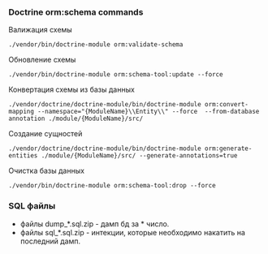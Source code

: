 ### Doctrine orm:schema commands

Валижация схемы

    ./vendor/bin/doctrine-module orm:validate-schema

Обновление схемы

    ./vendor/bin/doctrine-module orm:schema-tool:update --force

Конвертация схемы из базы данных

    ./vendor/doctrine/doctrine-module/bin/doctrine-module orm:convert-mapping --namespace="{ModuleName}\\Entity\\" --force  --from-database annotation ./module/{ModuleName}/src/

Создание сущностей

    ./vendor/doctrine/doctrine-module/bin/doctrine-module orm:generate-entities ./module/{ModuleName}/src/ --generate-annotations=true

Очистка базы данных

    ./vendor/bin/doctrine-module orm:schema-tool:drop --force

### SQL файлы

* файлы dump_*.sql.zip - дамп бд за * число.
* файлы sql_*.sql.zip - интекции, которые необходимо накатить на последний дамп.